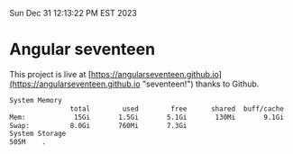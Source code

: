 Sun Dec 31 12:13:22 PM EST 2023

# Angular seventeen


This project is live at [https://angularseventeen.github.io](https://angularseventeen.github.io "seventeen!") thanks to Github.

```bash
System Memory
               total        used        free      shared  buff/cache   available
Mem:            15Gi       1.5Gi       5.1Gi       130Mi       9.1Gi        13Gi
Swap:          8.0Gi       760Mi       7.3Gi
System Storage
505M	.
